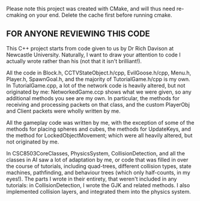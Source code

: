 Please note this project was created with CMake, and will thus need re-cmaking on your end. Delete the cache first before running cmake. 

## FOR ANYONE REVIEWING THIS CODE 

This C++ project starts from code given to us by Dr Rich Davison at Newcastle University. Naturally, I want to draw your attention to code I actually wrote rather than his (not that it isn't brilliant!).

All the code in Block.h, CCTVStateObject.h/cpp, EvilGoose.h/cpp, Menu.h, Player.h, SpawnGoal.h, and the majority of TutorialGame.h/cpp is my own. 
In TutorialGame.cpp, a lot of the network code is heavily altered, but not originated by me: NetworkedGame.ccp shows what we were given, so any
additional methods you see are my own. In particular, the methods for receiving and processing packets on that class, and the custom PlayerObj and Client packets
were wholly written by me. 

All the gameplay code was written by me, with the exception of some of the methods for placing spheres and cubes, the methods for UpdateKeys, and the method for LockedObjectMovement; which were all heavily altered, but not originated by me. 

In CSC8503CoreClasses, PhysicsSystem, CollisionDetection, and all the classes in AI saw a lot of adaptation by me, or code that was filled in over the course of tutorials, including quad-trees, different collision types, state machines, pathfinding, and behaviour trees
(which only half-counts, in my eyes!).
The parts I wrote in their entirety, that weren't included in any tutorials: in CollisionDetection, I wrote the GJK and related methods. I also implemented collision layers, and integrated them into the physics system.
